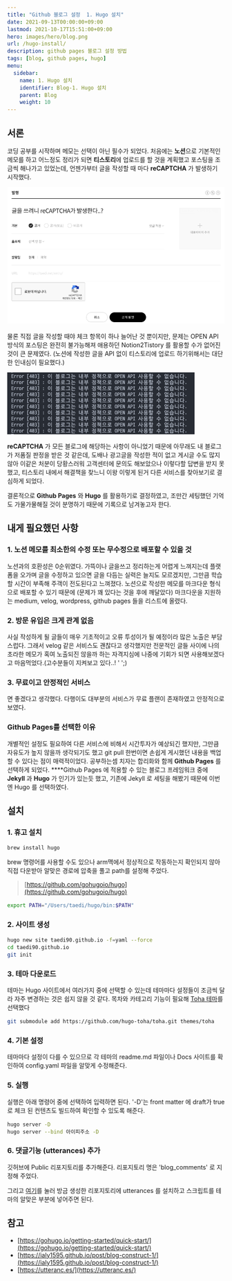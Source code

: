 ```yaml
---
title: "Github 블로그 설정  1. Hugo 설치"
date: 2021-09-13T00:00:00+09:00
lastmod: 2021-10-17T15:51:00+09:00
hero: images/hero/blog.png
url: /hugo-install/
description: github pages 블로그 설정 방법
tags: [blog, github pages, hugo]
menu:
  sidebar:
    name: 1. Hugo 설치
    identifier: Blog-1. Hugo 설치
    parent: Blog
    weight: 10
---
```



## 서론

코딩 공부를 시작하며 메모는 선택이 아닌 필수가 되었다. 처음에는 **노션**으로 기본적인 메모를 하고 어느정도 정리가 되면 **티스토리**에 업로드를 할 것을 계획했고 포스팅을 조금씩 해나가고 있었는데, 언젠가부터 글을 작성할 때 마다 **reCAPTCHA** 가 발생하기 시작했다.

![스크린샷 2021-09-13 오후 5.41.49.png](images/pic-0001.png)

물론 직접 글을 작성할 때야 체크 항목이 하나 늘어난 것 뿐이지만, 문제는 OPEN API 방식의 포스팅은 완전히 불가능해져 애용하던 Notion2Tistory 를 활용할 수가 없어진 것이 큰 문제였다. (노션에 작성한 글을 API 없이 티스토리에 업로드 하기위해서는 대단한 인내심이 필요했다.)

![스크린샷 2021-09-13 오후 5.49.15.png](images/pic-0002.png)

**reCAPTCHA** 가 모든 블로그에 해당하는 사항이 아니었기 때문에 아무래도 내 블로그가 저품질 판정을 받은 것 같은데, 도배나 광고글을 작성한 적이 없고 게시글 수도 많지않아 이같은 처분이 당황스러워 고객센터에 문의도 해보았으나 이렇다할 답변을 받지 못했고, 티스토리 내에서 해결책을 찾느니 이왕 이렇게 된거 다른 서비스를 찾아보기로 결심하게 되었다.

결론적으로 **Github Pages** 와 **Hugo** 를 활용하기로 결정하였고, 조만간 세팅했던 기억도 가물가물해질 것이 분명하기 때문에 기록으로 남겨놓고자 한다.

## 내게 필요했던 사항

### 1. 노션 메모를 최소한의 수정 또는 무수정으로 배포할 수 있을 것

노션과의 호환성은 0순위였다. 가뜩이나 글을쓰고 정리하는게 어렵게 느껴지는데 플랫폼을 오가며 글을 수정하고 있으면 글을 다듬는 실력은 늘지도 모르겠지만, 그만큼 학습할 시간이 부족해 주객이 전도된다고 느껴졌다.  노션으로 작성한 메모를 마크다운 형식으로 배포할 수 있기 때문에 (문제가 꽤 있다는 것을 후에 깨달았다) 마크다운을 지원하는 medium, velog, wordpress, github pages 들을 리스트에 올렸다.

### 2. 방문 유입은 크게 관계 없음

사실 작성하게 될 글들이 매우 기초적이고 오류 투성이가 될 예정이라 많은 노출은 부담스럽다. 그래서 velog 같은 서비스도 괜찮다고 생각했지만 전문적인 글들 사이에 나의 초라한 메모가 혹여 노출되진 않을까 하는 자격지심에 나중에 기회가 되면 사용해보겠다고 마음먹었다.(고수분들이 지켜보고 있다..!  ' ';)

### 3.  무료이고 안정적인 서비스

면 좋겠다고 생각했다. 다행이도 대부분의 서비스가 무료 플랜이 존재하였고 안정적으로 보였다. 

### Github Pages를 선택한 이유

개별적인 설정도 필요하여 다른 서비스에 비해서 시간투자가 예상되긴 했지만, 그만큼 자유도가 높지 않을까 생각되기도 했고 git pull 한번이면 손쉽게 게시했던 내용을 백업할 수 있다는 점이 매력적이었다. 공부하는셈 치자는 합리화와 함께 **Github Pages** 를 선택하게 되었다. ****Github Pages 에 적용할 수 있는 블로그 프레임워크 중에 **Jekyll** 과  **Hugo** 가 인기가 있는듯 했고, 기존에 Jekyll 로 세팅을 해봤기 때문에 이번엔 Hugo 를 선택하였다.

## 설치

### 1. 휴고 설치

```bash
brew install hugo
```

brew 명령어를 사용할 수도 있으나 arm맥에서 정상적으로 작동하는지 확인되지 않아 직접 다운받아 알맞은 경로에 압축을 풀고 path를 설정해 주었다.

> [https://github.com/gohugoio/hugo](https://github.com/gohugoio/hugo)  
>   

```bash
export PATH="/Users/taedi/hugo/bin:$PATH"
```

### 2. 사이트 생성

```bash
hugo new site taedi90.github.io -f=yaml --force
cd taedi90.github.io
git init
```

### 3. 테마 다운로드

테마는 Hugo 사이트에서 여러가지 중에 선택할 수 있는데 테마마다 설정들이 조금씩 달라 자주 변경하는 것은 쉽지 않을 것 같다.  목차와 카테고리 기능이 필요해 [Toha 테마](https://themes.gohugo.io/themes/toha/)를 선택했다

```bash
git submodule add https://github.com/hugo-toha/toha.git themes/toha
```

### 4. 기본 설정

테마마다 설정이 다를 수 있으므로 각 테마의 readme.md 파일이나 Docs 사이트를 확인하여 config.yaml 파일을 알맞게 수정해준다.

### 5. 실행

실행은 아래 명령어 중에 선택하여 입력하면 된다. '-D'는 front matter 에 draft가 true로 체크 된 컨텐츠도 빌드하여 확인할 수 있도록 해준다.

```bash
hugo server -D
hugo server --bind 아이피주소 -D
```

### 6. 댓글기능 (utterances) 추가

깃허브에 Public 리포지토리를 추가해준다. 리포지토리 명은 'blog_comments' 로 지정해 주었다.

그리고 [여기](https://utteranc.es/)를 눌러 방금 생성한 리포지토리에 utterances 를 설치하고 스크립트를 테마의 알맞은 부분에 넣어주면 된다.

## 참고

- [https://gohugo.io/getting-started/quick-start/](https://gohugo.io/getting-started/quick-start/)
- [https://ialy1595.github.io/post/blog-construct-1/](https://ialy1595.github.io/post/blog-construct-1/)
- [https://utteranc.es/](https://utteranc.es/)